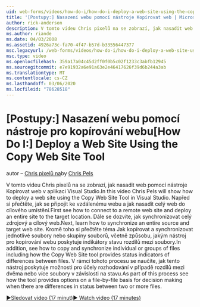 ```yaml
---
uid: web-forms/videos/how-do-i/how-do-i-deploy-a-web-site-using-the-copy-web-site-tool
title: '[Postupy:] Nasazení webu pomocí nástroje Kopírovat web | Microsoft Docs'
author: rick-anderson
description: V tomto videu Chris pixelů na se zobrazí, jak nasadit web pomocí nástroje Kopírovat web v aplikaci Visual Studio. Napřed si přečtěte, jak se připojit ke vzdálenému webu a...
ms.author: riande
ms.date: 04/03/2008
ms.assetid: 4926a73c-fa70-4f47-b57d-b33556447377
msc.legacyurl: /web-forms/videos/how-do-i/how-do-i-deploy-a-web-site-using-the-copy-web-site-tool
msc.type: video
ms.openlocfilehash: 359a17a04c45d2ff0f0b5c02f1233c3abfb12945
ms.sourcegitcommit: e7e91932a6e91a63e2e46417626f39d6b244a3ab
ms.translationtype: MT
ms.contentlocale: cs-CZ
ms.lasthandoff: 03/06/2020
ms.locfileid: "78628518"
---
```

# <a name="how-do-i-deploy-a-web-site-using-the-copy-web-site-tool"></a><span data-ttu-id="523e0-104">[Postupy:] Nasazení webu pomocí nástroje pro kopírování webu</span><span class="sxs-lookup"><span data-stu-id="523e0-104">[How Do I:] Deploy a Web Site Using the Copy Web Site Tool</span></span>

<span data-ttu-id="523e0-105">autor – [Chris pixelů na](https://twitter.com/chrispels)</span><span class="sxs-lookup"><span data-stu-id="523e0-105">by [Chris Pels](https://twitter.com/chrispels)</span></span>

<span data-ttu-id="523e0-106">V tomto videu Chris pixelů na se zobrazí, jak nasadit web pomocí nástroje Kopírovat web v aplikaci Visual Studio.</span><span class="sxs-lookup"><span data-stu-id="523e0-106">In this video Chris Pels will show how to deploy a web site using the Copy Web Site Tool in Visual Studio.</span></span> <span data-ttu-id="523e0-107">Napřed si přečtěte, jak se připojit ke vzdálenému webu a jak nasadit celý web do cílového umístění.</span><span class="sxs-lookup"><span data-stu-id="523e0-107">First see how to connect to a remote web site and deploy an entire site to the target location.</span></span> <span data-ttu-id="523e0-108">Dále se dozvíte, jak synchronizovat celý zdrojový a cílový web.</span><span class="sxs-lookup"><span data-stu-id="523e0-108">Next, learn how to synchronize an entire source and target web site.</span></span> <span data-ttu-id="523e0-109">Kromě toho si přečtěte téma Jak kopírovat a synchronizovat jednotlivé soubory nebo skupiny souborů, včetně způsobu, jakým nástroj pro kopírování webu poskytuje indikátory stavu rozdílů mezi soubory.</span><span class="sxs-lookup"><span data-stu-id="523e0-109">In addition, see how to copy and synchronize individual or groups of files including how the Copy Web Site tool provides status indicators of differences between files.</span></span> <span data-ttu-id="523e0-110">V rámci tohoto procesu se naučíte, jak tento nástroj poskytuje možnosti pro účely rozhodování v případě rozdílů mezi dvěma nebo více soubory v závislosti na stavu.</span><span class="sxs-lookup"><span data-stu-id="523e0-110">As part of this process see how the tool provides options on a file-by-file basis for decision making when there are differences in status between two or more files.</span></span>

[<span data-ttu-id="523e0-111">&#9654;Sledovat video (17 minut)</span><span class="sxs-lookup"><span data-stu-id="523e0-111">&#9654; Watch video (17 minutes)</span></span>](https://channel9.msdn.com/Blogs/ASP-NET-Site-Videos/how-do-i-deploy-a-web-site-using-the-copy-web-site-tool)
